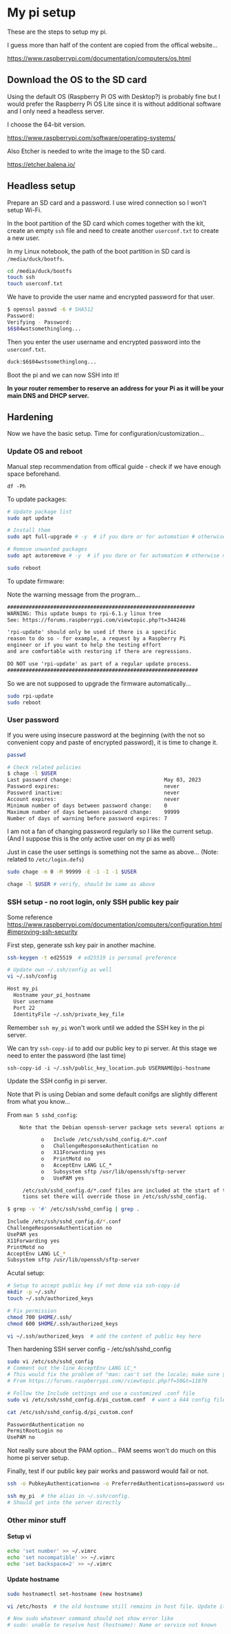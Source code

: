 # My pi setup

These are the steps to setup my pi.

I guess more than half of the content are copied from the offical website...

<https://www.raspberrypi.com/documentation/computers/os.html>

## Download the OS to the SD card

Using the default OS (Raspberry Pi OS with Desktop?) is probably fine but I would prefer the Raspberry Pi OS Lite since it is without additional software and I only need a headless server.

I choose the 64-bit version.

<https://www.raspberrypi.com/software/operating-systems/>

Also Etcher is needed to write the image to the SD card.

<https://etcher.balena.io/>

## Headless setup

Prepare an SD card and a password. I use wired connection so I won't setup Wi-Fi.

In the boot partition of the SD card which comes together with the kit, create an empty `ssh` file and need to create another `userconf.txt` to create a new user.

In my Linux notebook, the path of the boot partition in SD card is `/media/duck/bootfs`.

```bash
cd /media/duck/bootfs
touch ssh
touch userconf.txt
```

We have to provide the user name and encrypted password for that user.

```bash
$ openssl passwd -6 # SHA512
Password:
Verifying - Password:
$6$04wstsomethinglong...
```

Then you enter the user username and encrypted password into the `userconf.txt`.

```txt
duck:$6$04wstsomethinglong...
```

Boot the pi and we can now SSH into it!

**In your router remember to reserve an address for your Pi as it will be your main DNS and DHCP server.**

## Hardening

Now we have the basic setup. Time for configuration/customization...

### Update OS and reboot

Manual step recommendation from offical guide - check if we have enough space beforehand.

`df -Ph`

To update packages:

```bash
# Update package list
sudo apt update

# Install them
sudo apt full-upgrade # -y  # if you dare or for automation # otherwise manually enter y to continue

# Remove unwanted packages
sudo apt autoremove # -y  # if you dare or for automation # otherwise manually enter y to continue

sudo reboot
```

To update firmware:

Note the warning message from the program...

```txt
#############################################################
WARNING: This update bumps to rpi-6.1.y linux tree
See: https://forums.raspberrypi.com/viewtopic.php?t=344246

'rpi-update' should only be used if there is a specific
reason to do so - for example, a request by a Raspberry Pi
engineer or if you want to help the testing effort
and are comfortable with restoring if there are regressions.

DO NOT use 'rpi-update' as part of a regular update process.
##############################################################
```

So we are not supposed to upgrade the firmware automatically...

```bash
sudo rpi-update
sudo reboot
```

### User password

If you were using insecure password at the beginning (with the not so convenient copy and paste of encrypted password), it is time to change it.

```bash
passwd

# Check related policies
$ chage -l $USER
Last password change:                              May 03, 2023
Password expires:                                  never
Password inactive:                                 never
Account expires:                                   never
Minimum number of days between password change:    0
Maximum number of days between password change:    99999
Number of days of warning before password expires: 7
```

I am not a fan of changing password regularly so I like the current setup. (And I suppose this is the only active user on my pi as well)

Just in case the user settings is something not the same as above... (Note: related to `/etc/login.defs`)

```bash
sudo chage -m 0 -M 99999 -E -1 -I -1 $USER

chage -l $USER # verify, should be same as above
```

### SSH setup - no root login, only SSH public key pair

Some reference <https://www.raspberrypi.com/documentation/computers/configuration.html#improving-ssh-security>

First step, generate ssh key pair in another machine.

```bash
ssh-keygen -t ed25519  # ed25519 is personal preference

# Update own ~/.ssh/config as well
vi ~/.ssh/config

Host my_pi
  Hostname your_pi_hostname
  User username
  Port 22
  IdentityFile ~/.ssh/private_key_file
```

Remember `ssh my_pi` won't work until we added the SSH key in the pi server.

We can try `ssh-copy-id` to add our public key to pi server. At this stage we need to enter the password (the last time)

`ssh-copy-id -i ~/.ssh/public_key_location.pub USERNAME@pi-hostname`

Update the SSH config in pi server.

Note that Pi is using Debian and some default conifgs are slightly different from what you know...

From `man 5 sshd_config`:

```txt
    Note that the Debian openssh-server package sets several options as standard in /etc/ssh/sshd_config which are not the default in sshd(8):

           o   Include /etc/ssh/sshd_config.d/*.conf
           o   ChallengeResponseAuthentication no
           o   X11Forwarding yes
           o   PrintMotd no
           o   AcceptEnv LANG LC_*
           o   Subsystem sftp /usr/lib/openssh/sftp-server
           o   UsePAM yes

     /etc/ssh/sshd_config.d/*.conf files are included at the start of the configuration file, so op-
     tions set there will override those in /etc/ssh/sshd_config.
```

```bash
$ grep -v '#' /etc/ssh/sshd_config | grep .

Include /etc/ssh/sshd_config.d/*.conf
ChallengeResponseAuthentication no
UsePAM yes
X11Forwarding yes
PrintMotd no
AcceptEnv LANG LC_*
Subsystem sftp /usr/lib/openssh/sftp-server
```

Acutal setup:

```bash
# Setup to accept public key if not done via ssh-copy-id
mkdir -p ~/.ssh/
touch ~/.ssh/authorized_keys

# Fix permission
chmod 700 $HOME/.ssh/
chmod 600 $HOME/.ssh/authorized_keys

vi ~/.ssh/authorized_keys  # add the content of public key here
```

Then hardening SSH server config - /etc/ssh/sshd_config

```bash
sudo vi /etc/ssh/sshd_config
# Comment out the line AcceptEnv LANG LC_*
# This would fix the problem of "man: can't set the locale; make sure $LC_* and $LANG are correct"
# From https://forums.raspberrypi.com//viewtopic.php?f=50&t=11870

# Follow the Include settings and use a customized .conf file
sudo vi /etc/ssh/sshd_config.d/pi_custom.conf  # want a 644 config file, same as sshd_config

cat /etc/ssh/sshd_config.d/pi_custom.conf

PasswordAuthentication no
PermitRootLogin no
UsePAM no
```

Not really sure about the PAM option... PAM seems won't do much on this home pi server setup.

Finally, test if our public key pair works and password would fail or not.

```bash
ssh -o PubkeyAuthentication=no -o PreferredAuthentications=password username@pi-hostname  # should fail - Permission denied (publickey).

ssh my_pi  # the alias in ~/.ssh/config.
# Should get into the server directly
```

### Other minor stuff

#### Setup vi

```bash
echo 'set number' >> ~/.vimrc
echo 'set nocompatible' >> ~/.vimrc
echo 'set backspace=2' >> ~/.vimrc
```

#### Update hostname

```bash
sudo hostnamectl set-hostname (new hostname)

vi /etc/hosts  # the old hostname still remains in host file. Update it

# Now sudo whatever command should not show error like
# sudo: unable to resolve host (hostname): Name or service not known
```
